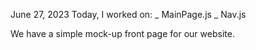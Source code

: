 June 27, 2023
Today, I worked on:
_ MainPage.js
_ Nav.js

We have a simple mock-up front page for our website.
